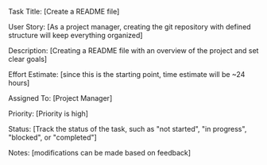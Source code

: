 Task Title: [Create a README file]

User Story: [As a project manager, creating the git repository with defined 
            structure will keep everything organized]

Description: [Creating a README file with an overview of the project and set clear goals]

Effort Estimate: [since this is the starting point, time estimate will be ~24 hours]

Assigned To: [Project Manager]

Priority: [Priority is high]

Status: [Track the status of the task, such as "not started", "in progress", "blocked", or "completed"]

Notes: [modifications can be made based on feedback]
